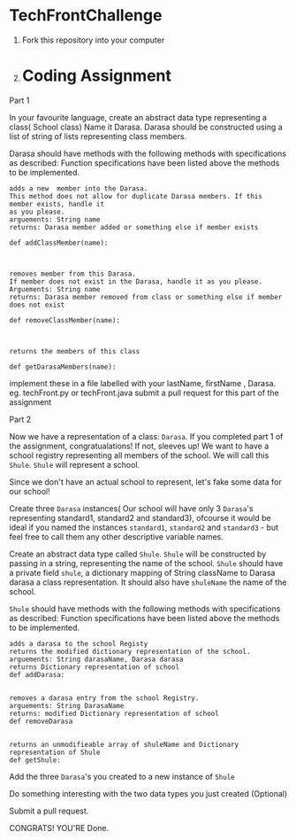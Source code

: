 # TechFrontChallenge

1. Fork this repository into your computer

2.  # Coding Assignment


Part 1

In your favourite language, create an abstract data type representing a class( School class) 
Name it Darasa. Darasa should be constructed using a list of string of lists representing class members. 

Darasa should have methods with the following methods with specifications as described:
Function specifications have been listed above the methods to be implemented. 

```
adds a new  member into the Darasa. 
This method does not allow for duplicate Darasa members. If this member exists, handle it 
as you please. 
arguements: String name 
returns: Darasa member added or something else if member exists 

def addClassMember(name):



removes member from this Darasa. 
If member does not exist in the Darasa, handle it as you please. 
Arguements: String name
returns: Darasa member removed from class or something else if member does not exist

def removeClassMember(name):



returns the members of this class

def getDarasaMembers(name):

```

implement these in a file labelled with your lastName, firstName , Darasa. eg. techFront.py or techFront.java
submit a pull request for this part of the assignment

Part 2

Now we have a representation of a class: ```Darasa```. If you completed part 1 of the assignment, congratualations! If not, sleeves 
up!
We want to have a school registry representing all members of the school. We will call this ```Shule```. ```Shule``` will represent a school. 

Since we don't have an actual school to represent, let's fake some data for our school!

Create three ```Darasa``` instances( Our school will have only 3 ```Darasa```'s representing standard1, standard2 and standard3), ofcourse it
would be ideal if you named the instances  ```standard1```, ```standard2``` and ```standard3``` - but feel free to call them any other descriptive 
variable names. 

Create an abstract data type called ```Shule```. ```Shule``` will be constructed by passing in a string, representing the name of the school. 
```Shule``` should have a private field ```shule```, a dictionary mapping  of  String className to Darasa darasa a class representation. It should 
also have ```shuleName``` the name of the school.   
 
```Shule``` should have methods with the following methods with specifications as described:
Function specifications have been listed above the methods to be implemented. 


```
adds a darasa to the school Registy 
returns the modified dictionary representation of the school.
arguements: String darasaName, Darasa darasa
returns Dictionary representation of school
def addDarasa:


removes a darasa entry from the school Registry. 
arguements: String DarasaName 
returns: modified Dictionary representation of school
def removeDarasa 


returns an unmodifieable array of shuleName and Dictionary representation of Shule
def getShule:

```

Add the three ```Darasa```'s you created to a new instance of ```Shule```

Do something interesting with the two data types you just created (Optional) 

Submit a pull request. 

CONGRATS! YOU'RE Done. 
